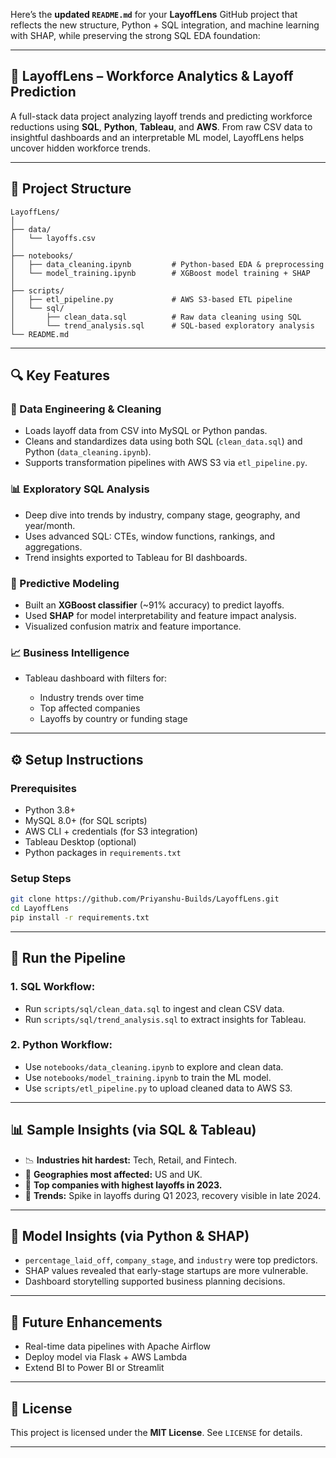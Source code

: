 Here’s the **updated `README.md`** for your **LayoffLens** GitHub project that reflects the new structure, Python + SQL integration, and machine learning with SHAP, while preserving the strong SQL EDA foundation:

---

## 💼 LayoffLens – Workforce Analytics & Layoff Prediction

A full-stack data project analyzing layoff trends and predicting workforce reductions using **SQL**, **Python**, **Tableau**, and **AWS**. From raw CSV data to insightful dashboards and an interpretable ML model, LayoffLens helps uncover hidden workforce trends.

---

## 📂 Project Structure

```
LayoffLens/
│
├── data/
│   └── layoffs.csv
│
├── notebooks/
│   ├── data_cleaning.ipynb         # Python-based EDA & preprocessing
│   └── model_training.ipynb        # XGBoost model training + SHAP
│
├── scripts/
│   ├── etl_pipeline.py             # AWS S3-based ETL pipeline
│   └── sql/
│       ├── clean_data.sql          # Raw data cleaning using SQL
│       └── trend_analysis.sql      # SQL-based exploratory analysis
└── README.md
```

---

## 🔍 Key Features

### 📌 Data Engineering & Cleaning

* Loads layoff data from CSV into MySQL or Python pandas.
* Cleans and standardizes data using both SQL (`clean_data.sql`) and Python (`data_cleaning.ipynb`).
* Supports transformation pipelines with AWS S3 via `etl_pipeline.py`.

### 📊 Exploratory SQL Analysis

* Deep dive into trends by industry, company stage, geography, and year/month.
* Uses advanced SQL: CTEs, window functions, rankings, and aggregations.
* Trend insights exported to Tableau for BI dashboards.

### 🤖 Predictive Modeling

* Built an **XGBoost classifier** (\~91% accuracy) to predict layoffs.
* Used **SHAP** for model interpretability and feature impact analysis.
* Visualized confusion matrix and feature importance.

### 📈 Business Intelligence

* Tableau dashboard with filters for:

  * Industry trends over time
  * Top affected companies
  * Layoffs by country or funding stage

---

## ⚙️ Setup Instructions

### Prerequisites

* Python 3.8+
* MySQL 8.0+ (for SQL scripts)
* AWS CLI + credentials (for S3 integration)
* Tableau Desktop (optional)
* Python packages in `requirements.txt`

### Setup Steps

```bash
git clone https://github.com/Priyanshu-Builds/LayoffLens.git
cd LayoffLens
pip install -r requirements.txt
```

---

## 🧪 Run the Pipeline

### 1. SQL Workflow:

* Run `scripts/sql/clean_data.sql` to ingest and clean CSV data.
* Run `scripts/sql/trend_analysis.sql` to extract insights for Tableau.

### 2. Python Workflow:

* Use `notebooks/data_cleaning.ipynb` to explore and clean data.
* Use `notebooks/model_training.ipynb` to train the ML model.
* Use `scripts/etl_pipeline.py` to upload cleaned data to AWS S3.


---

## 📊 Sample Insights (via SQL & Tableau)

* 📉 **Industries hit hardest:** Tech, Retail, and Fintech.
* 🧭 **Geographies most affected:** US and UK.
* 🏢 **Top companies with highest layoffs in 2023.**
* 📆 **Trends:** Spike in layoffs during Q1 2023, recovery visible in late 2024.

---

## 🔮 Model Insights (via Python & SHAP)

* `percentage_laid_off`, `company_stage`, and `industry` were top predictors.
* SHAP values revealed that early-stage startups are more vulnerable.
* Dashboard storytelling supported business planning decisions.

---

## 📌 Future Enhancements

* Real-time data pipelines with Apache Airflow
* Deploy model via Flask + AWS Lambda
* Extend BI to Power BI or Streamlit

---

## 📜 License

This project is licensed under the **MIT License**. See `LICENSE` for details.

---